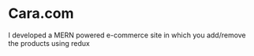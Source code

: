 # Cara.com
I developed a MERN powered e-commerce site in which you add/remove the products using redux
